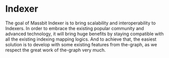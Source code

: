 # Indexer
The goal of Massbit Indexer is to bring scalability and interoperability to Indexers. In order to embrace the existing popular community and advanced technology, it will bring huge benefits by staying compatible with all the existing indexing mapping logics. And to achieve that, the easiest solution is to develop with some existing features from the-graph, as we respect the great work of the-graph very much.
